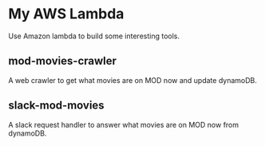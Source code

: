 # My AWS Lambda
Use Amazon lambda to build some interesting tools. 

## mod-movies-crawler
A web crawler to get what movies are on MOD now and update dynamoDB.


## slack-mod-movies
A slack request handler to answer what movies are on MOD now from dynamoDB.


